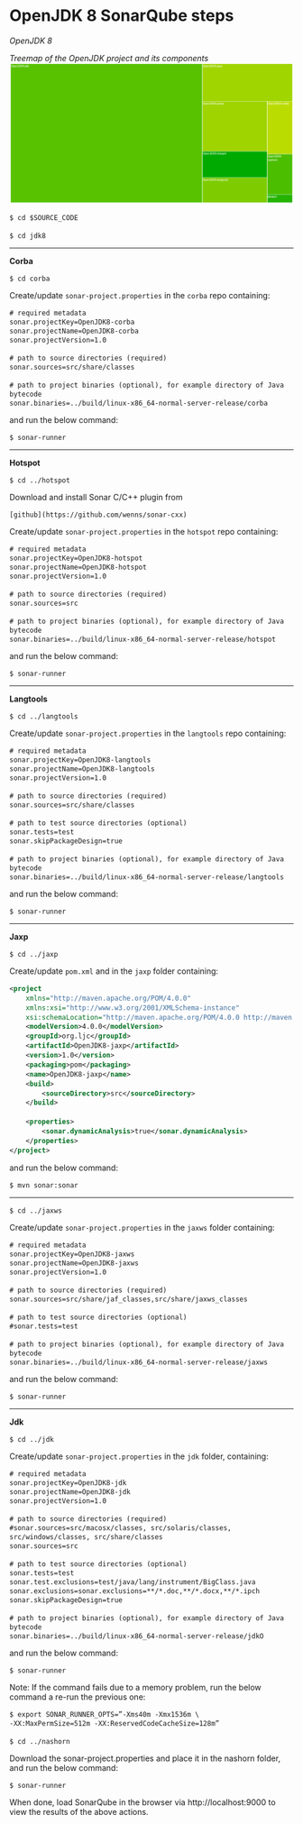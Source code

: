 # OpenJDK 8 SonarQube steps

*OpenJDK 8*

*Treemap of the OpenJDK project and its components*
![](SonarQube-OpenJDK.jpg)

```
$ cd $SOURCE_CODE

$ cd jdk8
```
---

**Corba**
```
$ cd corba
```
Create/update ```sonar-project.properties``` in the ```corba``` repo containing:
```
# required metadata
sonar.projectKey=OpenJDK8-corba
sonar.projectName=OpenJDK8-corba
sonar.projectVersion=1.0

# path to source directories (required)
sonar.sources=src/share/classes

# path to project binaries (optional), for example directory of Java bytecode
sonar.binaries=../build/linux-x86_64-normal-server-release/corba

```

and run the below command:

```
$ sonar-runner
```
---

**Hotspot**
```
$ cd ../hotspot
```
Download and install Sonar C/C++ plugin from
```
[github](https://github.com/wenns/sonar-cxx)
```

Create/update ```sonar-project.properties``` in the ```hotspot``` repo containing:

```
# required metadata
sonar.projectKey=OpenJDK8-hotspot
sonar.projectName=OpenJDK8-hotspot
sonar.projectVersion=1.0

# path to source directories (required)
sonar.sources=src

# path to project binaries (optional), for example directory of Java bytecode
sonar.binaries=../build/linux-x86_64-normal-server-release/hotspot
```
and run the below command:

```
$ sonar-runner
```
---

**Langtools**
```
$ cd ../langtools
```

Create/update ```sonar-project.properties``` in the ```langtools``` repo containing:

```
# required metadata
sonar.projectKey=OpenJDK8-langtools
sonar.projectName=OpenJDK8-langtools
sonar.projectVersion=1.0

# path to source directories (required)
sonar.sources=src/share/classes

# path to test source directories (optional)
sonar.tests=test
sonar.skipPackageDesign=true

# path to project binaries (optional), for example directory of Java bytecode
sonar.binaries=../build/linux-x86_64-normal-server-release/langtools
```
and run the below command:

```
$ sonar-runner
```
---

**Jaxp**
```
$ cd ../jaxp
```

Create/update ```pom.xml``` and in the ```jaxp``` folder containing:
```xml
<project
    xmlns="http://maven.apache.org/POM/4.0.0"
    xmlns:xsi="http://www.w3.org/2001/XMLSchema-instance"
    xsi:schemaLocation="http://maven.apache.org/POM/4.0.0 http://maven.apache.org/xsd/maven-4.0.0.xsd">
    <modelVersion>4.0.0</modelVersion>
    <groupId>org.ljc</groupId>
    <artifactId>OpenJDK8-jaxp</artifactId>
    <version>1.0</version>
    <packaging>pom</packaging>
    <name>OpenJDK8-jaxp</name>
    <build>
        <sourceDirectory>src</sourceDirectory>
    </build>

    <properties>
        <sonar.dynamicAnalysis>true</sonar.dynamicAnalysis>
    </properties>
</project>
```
and run the below command:

```
$ mvn sonar:sonar
```
---
```
$ cd ../jaxws
```
Create/update ```sonar-project.properties``` in the ```jaxws``` folder containing:

```
# required metadata
sonar.projectKey=OpenJDK8-jaxws
sonar.projectName=OpenJDK8-jaxws
sonar.projectVersion=1.0

# path to source directories (required)
sonar.sources=src/share/jaf_classes,src/share/jaxws_classes

# path to test source directories (optional)
#sonar.tests=test

# path to project binaries (optional), for example directory of Java bytecode
sonar.binaries=../build/linux-x86_64-normal-server-release/jaxws
```

and run the below command:

```
$ sonar-runner
```
---
**Jdk**
```
$ cd ../jdk
```

Create/update ```sonar-project.properties``` in the ```jdk``` folder, containing:

```
# required metadata
sonar.projectKey=OpenJDK8-jdk
sonar.projectName=OpenJDK8-jdk
sonar.projectVersion=1.0

# path to source directories (required)
#sonar.sources=src/macosx/classes, src/solaris/classes, src/windows/classes, src/share/classes
sonar.sources=src

# path to test source directories (optional)
sonar.tests=test
sonar.test.exclusions=test/java/lang/instrument/BigClass.java
sonar.exclusions=sonar.exclusions=**/*.doc,**/*.docx,**/*.ipch
sonar.skipPackageDesign=true

# path to project binaries (optional), for example directory of Java bytecode
sonar.binaries=../build/linux-x86_64-normal-server-release/jdkO
```

and run the below command:

```
$ sonar-runner
```

Note: If the command fails due to a memory problem, run the below command a re-run the previous one:

```
$ export SONAR_RUNNER_OPTS=”-Xms40m -Xmx1536m \
-XX:MaxPermSize=512m -XX:ReservedCodeCacheSize=128m”

$ cd ../nashorn
```

Download the sonar-project.properties and place it in the nashorn folder, and run the below command:

```
$ sonar-runner
```

When done, load SonarQube in the browser via http://localhost:9000 to view the results of the above actions. 
